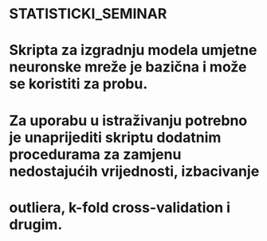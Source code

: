 # STATISTICKI_SEMINAR
# Skripta za izgradnju modela umjetne neuronske mreže je bazična i može se koristiti za probu.
# Za uporabu u istraživanju potrebno je unaprijediti skriptu dodatnim procedurama za zamjenu nedostajućih vrijednosti, izbacivanje
# outliera, k-fold cross-validation i drugim. 
